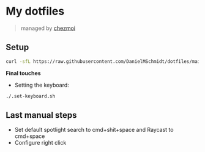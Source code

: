 # My dotfiles

> managed by [chezmoi](https://www.chezmoi.io/)

## Setup

```bash
curl -sfL https://raw.githubusercontent.com/DanielMSchmidt/dotfiles/main/.startup.sh | bash
```

**Final touches**

- Setting the keyboard:
```bash
./.set-keyboard.sh
```

## Last manual steps
- Set default spotlight search to cmd+shit+space and Raycast to cmd+space
- Configure right click
